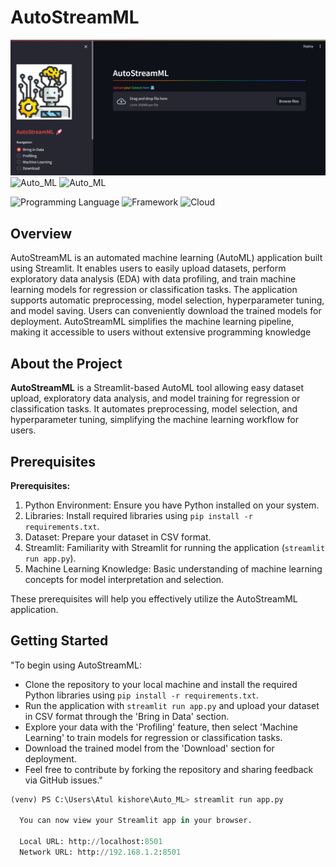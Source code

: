 # AutoStreamML

![Auto_ML](https://github.com/Atulok0506/Auto_ML/blob/main/auto_ml_1.png)
![Auto_ML](https://github.com/Atulok0506/AutoStreamML/blob/main/Screenshot%202024-07-12%20103307.png)
![Auto_ML](https://github.com/Atulok0506/AutoStreamML/blob/main/Screenshot%202024-07-12%20104232.png)


![Programming Language](https://img.shields.io/badge/Python-3.10-orange)
![Framework](https://img.shields.io/badge/Framework-Streamlit-red)
![Cloud](https://img.shields.io/badge/AWS-fcba03)

## Overview
AutoStreamML is an automated machine learning (AutoML) application built using Streamlit. It enables users to easily upload datasets, perform exploratory data analysis (EDA) with data profiling, and train machine learning models for regression or classification tasks. The application supports automatic preprocessing, model selection, hyperparameter tuning, and model saving. Users can conveniently download the trained models for deployment. AutoStreamML simplifies the machine learning pipeline, making it accessible to users without extensive programming knowledge

## About the Project

**AutoStreamML** is a Streamlit-based AutoML tool allowing easy dataset upload, exploratory data analysis, and model training for regression or classification tasks. It automates preprocessing, model selection, and hyperparameter tuning, simplifying the machine learning workflow for users.


## Prerequisites

**Prerequisites:**

1. Python Environment: Ensure you have Python installed on your system.
2. Libraries: Install required libraries using `pip install -r requirements.txt`.
3. Dataset: Prepare your dataset in CSV format.
4. Streamlit: Familiarity with Streamlit for running the application (`streamlit run app.py`).
5. Machine Learning Knowledge: Basic understanding of machine learning concepts for model interpretation and selection.

These prerequisites will help you effectively utilize the AutoStreamML application.

## Getting Started

"To begin using AutoStreamML:
- Clone the repository to your local machine and install the required Python libraries using `pip install -r requirements.txt`.
- Run the application with `streamlit run app.py` and upload your dataset in CSV format through the 'Bring in Data' section.
- Explore your data with the 'Profiling' feature, then select 'Machine Learning' to train models for regression or classification tasks.
- Download the trained model from the 'Download' section for deployment.
- Feel free to contribute by forking the repository and sharing feedback via GitHub issues."


```python
(venv) PS C:\Users\Atul kishore\Auto_ML> streamlit run app.py   

  You can now view your Streamlit app in your browser.

  Local URL: http://localhost:8501
  Network URL: http://192.168.1.2:8501

```

